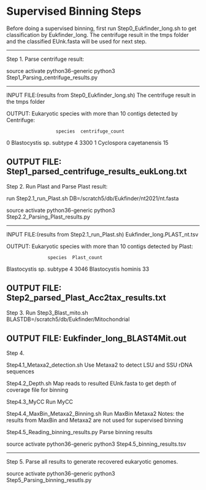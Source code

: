 # Supervised Binning Steps

Before doing a supervised binning, first run Step0_Eukfinder_long.sh to get classification by Eukfinder_long.
The centrifuge result in the tmps folder and the classified EUnk.fasta will be used for next step.

------------------------------------------------------------------------------
Step 1. Parse centrifuge result:

source activate python36-generic
python3 Step1_Parsing_centrifuge_results.py

--------------------
INPUT FILE:(results from Step0_Eukfinder_long.sh)
The centrifuge result in the tmps folder

OUTPUT:
Eukaryotic species with more than 10 contigs detected by Centrifuge:

                      species  centrifuge_count
0  Blastocystis sp. subtype 4              3300
1     Cyclospora cayetanensis                15

OUTPUT FILE:
Step1_parsed_centrifuge_results_eukLong.txt
------------------------------------------------------------------------------
Step 2. Run Plast and Parse Plast result:

run Step2.1_run_Plast.sh
DB=/scratch5/db/Eukfinder/nt2021/nt.fasta

source activate python36-generic
python3 Step2.2_Parsing_Plast_results.py

--------------------
INPUT FILE:(results from Step2.1_run_Plast.sh)
Eukfinder_long.PLAST_nt.tsv


OUTPUT:
Eukaryotic species with more than 10 contigs detected by Plast:

                   species  Plast_count
Blastocystis sp. subtype 4         3046
      Blastocystis hominis           33

OUTPUT FILE:
Step2_parsed_Plast_Acc2tax_results.txt
------------------------------------------------------------------------------
Step 3. Run Step3_Blast_mito.sh
BLASTDB=/scratch5/db/Eukfinder/Mitochondrial

OUTPUT FILE:
Eukfinder_long_BLAST4Mit.out
------------------------------------------------------------------------------

Step 4. 

Step4.1_Metaxa2_detection.sh
Use Metaxa2 to detect LSU and SSU rDNA sequences

Step4.2_Depth.sh
Map reads to resulted EUnk.fasta to get depth of coverage file for binning

Step4.3_MyCC
Run MyCC

Step4.4_MaxBin_Metaxa2_Binning.sh
Run MaxBin Metaxa2
Notes: the results from MaxBin and Metaxa2 are not used for supervised binning

Step4.5_Reading_binning_results.py
Parse binning results

source activate python36-generic
python3 Step4.5_binning_results.tsv

------------------------------------------------------------------------------
Step 5. Parse all results to generate recovered eukaryotic genomes.

source activate python36-generic
python3 Step5_Parsing_binning_resutls.py
